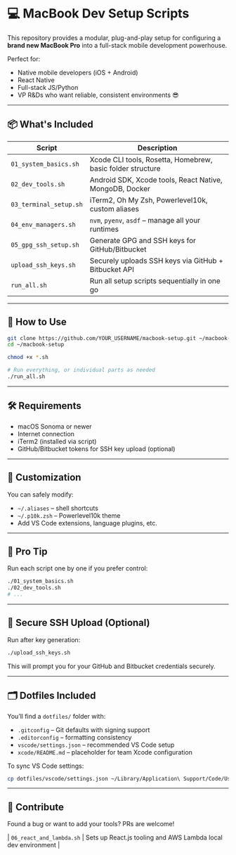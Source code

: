 # 💻 MacBook Dev Setup Scripts

This repository provides a modular, plug-and-play setup for configuring a **brand new MacBook Pro** into a full-stack mobile development powerhouse.

Perfect for:
- Native mobile developers (iOS + Android)
- React Native
- Full-stack JS/Python
- VP R&Ds who want reliable, consistent environments 😎

---

## 📦 What's Included

| Script | Description |
|--------|-------------|
| `01_system_basics.sh` | Xcode CLI tools, Rosetta, Homebrew, basic folder structure |
| `02_dev_tools.sh`     | Android SDK, Xcode tools, React Native, MongoDB, Docker |
| `03_terminal_setup.sh`| iTerm2, Oh My Zsh, Powerlevel10k, custom aliases |
| `04_env_managers.sh`  | `nvm`, `pyenv`, `asdf` – manage all your runtimes |
| `05_gpg_ssh_setup.sh` | Generate GPG and SSH keys for GitHub/Bitbucket |
| `upload_ssh_keys.sh`  | Securely uploads SSH keys via GitHub + Bitbucket API |
| `run_all.sh`          | Run all setup scripts sequentially in one go |

---

## 🚀 How to Use

```bash
git clone https://github.com/YOUR_USERNAME/macbook-setup.git ~/macbook-setup
cd ~/macbook-setup

chmod +x *.sh

# Run everything, or individual parts as needed
./run_all.sh
```

---

## 🛠 Requirements

- macOS Sonoma or newer
- Internet connection
- iTerm2 (installed via script)
- GitHub/Bitbucket tokens for SSH key upload (optional)

---

## 📌 Customization

You can safely modify:
- `~/.aliases` – shell shortcuts
- `~/.p10k.zsh` – Powerlevel10k theme
- Add VS Code extensions, language plugins, etc.

---

## 🧠 Pro Tip

Run each script one by one if you prefer control:
```bash
./01_system_basics.sh
./02_dev_tools.sh
# ...
```

---

## 🔐 Secure SSH Upload (Optional)

Run after key generation:

```bash
./upload_ssh_keys.sh
```

This will prompt you for your GitHub and Bitbucket credentials securely.

---

## 🗂 Dotfiles Included

You’ll find a `dotfiles/` folder with:

- `.gitconfig` – Git defaults with signing support
- `.editorconfig` – formatting consistency
- `vscode/settings.json` – recommended VS Code setup
- `xcode/README.md` – placeholder for team Xcode configuration

To sync VS Code settings:

```bash
cp dotfiles/vscode/settings.json ~/Library/Application\ Support/Code/User/
```

---

## 🤘 Contribute

Found a bug or want to add your tools? PRs are welcome!


| `06_react_and_lambda.sh` | Sets up React.js tooling and AWS Lambda local dev environment |
